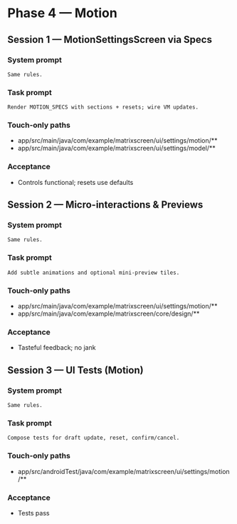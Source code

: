 # Phase 4 — Motion

## Session 1 — MotionSettingsScreen via Specs

### System prompt

```
Same rules.
```

### Task prompt

```
Render MOTION_SPECS with sections + resets; wire VM updates.
```

### Touch-only paths

- app/src/main/java/com/example/matrixscreen/ui/settings/motion/**
- app/src/main/java/com/example/matrixscreen/ui/settings/model/**

### Acceptance

- Controls functional; resets use defaults

## Session 2 — Micro-interactions & Previews

### System prompt

```
Same rules.
```

### Task prompt

```
Add subtle animations and optional mini-preview tiles.
```

### Touch-only paths

- app/src/main/java/com/example/matrixscreen/ui/settings/motion/**
- app/src/main/java/com/example/matrixscreen/core/design/**

### Acceptance

- Tasteful feedback; no jank

## Session 3 — UI Tests (Motion)

### System prompt

```
Same rules.
```

### Task prompt

```
Compose tests for draft update, reset, confirm/cancel.
```

### Touch-only paths

- app/src/androidTest/java/com/example/matrixscreen/ui/settings/motion/**

### Acceptance

- Tests pass
